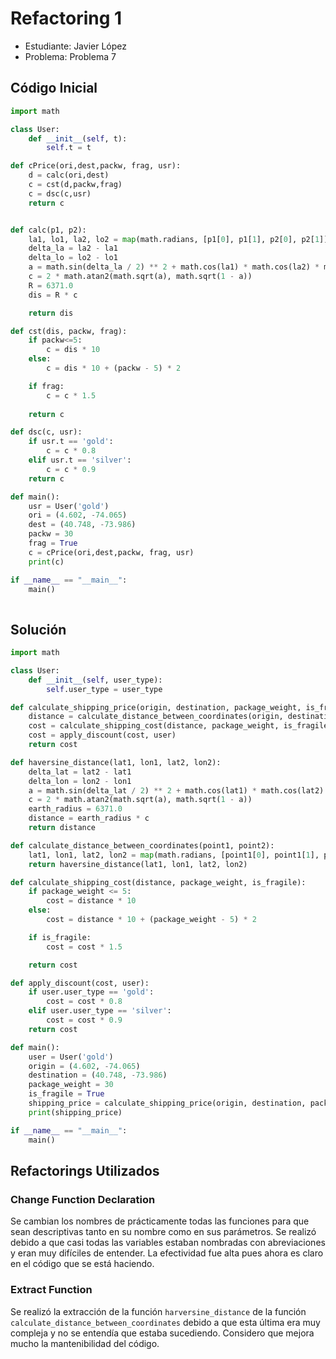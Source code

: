 # Refactoring 1

- Estudiante: Javier López
- Problema: Problema 7

## Código Inicial

```python
import math

class User:
    def __init__(self, t):
        self.t = t

def cPrice(ori,dest,packw, frag, usr):
    d = calc(ori,dest)
    c = cst(d,packw,frag)
    c = dsc(c,usr)
    return c


def calc(p1, p2):
    la1, lo1, la2, lo2 = map(math.radians, [p1[0], p1[1], p2[0], p2[1]])
    delta_la = la2 - la1
    delta_lo = lo2 - lo1
    a = math.sin(delta_la / 2) ** 2 + math.cos(la1) * math.cos(la2) * math.sin(delta_lo / 2) ** 2
    c = 2 * math.atan2(math.sqrt(a), math.sqrt(1 - a))
    R = 6371.0
    dis = R * c

    return dis

def cst(dis, packw, frag):
    if packw<=5:
        c = dis * 10
    else:
        c = dis * 10 + (packw - 5) * 2

    if frag:
        c = c * 1.5
    
    return c

def dsc(c, usr):
    if usr.t == 'gold':
        c = c * 0.8
    elif usr.t == 'silver':
        c = c * 0.9
    return c

def main():
    usr = User('gold')
    ori = (4.602, -74.065)
    dest = (40.748, -73.986)
    packw = 30
    frag = True
    c = cPrice(ori,dest,packw, frag, usr)
    print(c)

if __name__ == "__main__":
    main()
    
```


## Solución

```python
import math

class User:
    def __init__(self, user_type):
        self.user_type = user_type

def calculate_shipping_price(origin, destination, package_weight, is_fragile, user):
    distance = calculate_distance_between_coordinates(origin, destination)
    cost = calculate_shipping_cost(distance, package_weight, is_fragile)
    cost = apply_discount(cost, user)
    return cost

def haversine_distance(lat1, lon1, lat2, lon2):
    delta_lat = lat2 - lat1
    delta_lon = lon2 - lon1
    a = math.sin(delta_lat / 2) ** 2 + math.cos(lat1) * math.cos(lat2) * math.sin(delta_lon / 2) ** 2
    c = 2 * math.atan2(math.sqrt(a), math.sqrt(1 - a))
    earth_radius = 6371.0
    distance = earth_radius * c
    return distance

def calculate_distance_between_coordinates(point1, point2):
    lat1, lon1, lat2, lon2 = map(math.radians, [point1[0], point1[1], point2[0], point2[1]])
    return haversine_distance(lat1, lon1, lat2, lon2)

def calculate_shipping_cost(distance, package_weight, is_fragile):
    if package_weight <= 5:
        cost = distance * 10
    else:
        cost = distance * 10 + (package_weight - 5) * 2

    if is_fragile:
        cost = cost * 1.5

    return cost

def apply_discount(cost, user):
    if user.user_type == 'gold':
        cost = cost * 0.8
    elif user.user_type == 'silver':
        cost = cost * 0.9
    return cost

def main():
    user = User('gold')
    origin = (4.602, -74.065)
    destination = (40.748, -73.986)
    package_weight = 30
    is_fragile = True
    shipping_price = calculate_shipping_price(origin, destination, package_weight, is_fragile, user)
    print(shipping_price)

if __name__ == "__main__":
    main()
```

## Refactorings Utilizados

### Change Function Declaration

Se cambian los nombres de prácticamente todas las funciones para que sean descriptivas tanto en su nombre como en sus parámetros. Se realizó debido a que casi todas las variables estaban nombradas con abreviaciones y eran muy difíciles de entender. La efectividad fue alta pues ahora es claro en el código que se está haciendo.

### Extract Function

Se realizó la extracción de la función `harversine_distance` de la función `calculate_distance_between_coordinates` debido a que esta última era muy compleja y no se entendía que estaba sucediendo. Considero que mejora mucho la mantenibilidad del código.
